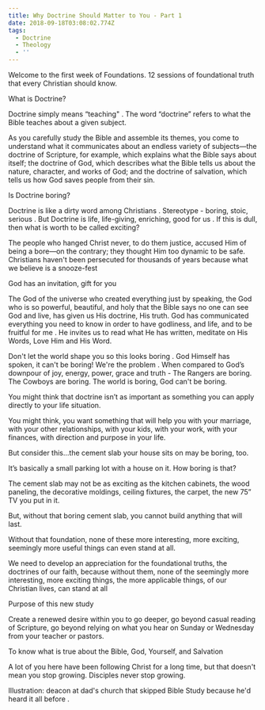 ```yaml
---
title: Why Doctrine Should Matter to You - Part 1
date: 2018-09-18T03:08:02.774Z
tags:
  - Doctrine
  - Theology
  - ''
---
```

Welcome to the first week of Foundations. 12 sessions of foundational truth that every Christian should know.

What is Doctrine?

Doctrine simply means “teaching". The word “doctrine” refers to what the Bible teaches about a given subject.

As you carefully study the Bible and assemble its themes, you come to understand what it communicates about an endless variety of subjects—the doctrine of Scripture, for example, which explains what the Bible says about itself; the doctrine of God, which describes what the Bible tells us about the nature, character, and works of God; and the doctrine of salvation, which tells us how God saves people from their sin.

Is Doctrine boring?

Doctrine is like a dirty word among Christians. Stereotype - boring, stoic, serious. But Doctrine is life, life-giving, enriching, good for us. If this is dull, then what is worth to be called exciting?

The people who hanged Christ never, to do them justice, accused Him of being a bore—on the contrary; they thought Him too dynamic to be safe. Christians haven't been persecuted for thousands of years because what we believe is a snooze-fest

God has an invitation, gift for you

The God of the universe who created everything just by speaking, the God who is so powerful, beautiful, and holy that the Bible says no one can see God and live, has given us His doctrine, His truth. God has communicated everything you need to know in order to have godliness, and life, and to be fruitful for me. He invites us to read what He has written, meditate on His Words, Love Him and His Word.

Don't let the world shape you so this looks boring. God Himself has spoken, it can't be boring! We're the problem. When compared to God’s downpour of joy, energy, power, grace and truth - The Rangers are boring. The Cowboys are boring. The world is boring, God can't be boring.

You might think that doctrine isn’t as important as something you can apply directly to your life situation.

You might think, you want something that will help you with your marriage, with your other relationships, with your kids, with your work, with your finances, with direction and purpose in your life.

But consider this…the cement slab your house sits on may be boring, too.

It’s basically a small parking lot with a house on it. How boring is that?

The cement slab may not be as exciting as the kitchen cabinets, the wood paneling, the decorative moldings, ceiling fixtures, the carpet, the new 75” TV you put in it.

But, without that boring cement slab, you cannot build anything that will last.

Without that foundation, none of these more interesting, more exciting, seemingly more useful things can even stand at all.

We need to develop an appreciation for the foundational truths, the doctrines of our faith, because without them, none of the seemingly more interesting, more exciting things, the more applicable things, of our Christian lives, can stand at all

Purpose of this new study

Create a renewed desire within you to go deeper, go beyond casual reading of Scripture, go beyond relying on what you hear on Sunday or Wednesday from your teacher or pastors.

To know what is true about the Bible, God, Yourself, and Salvation

A lot of you here have been following Christ for a long time, but that doesn't mean you stop growing. Disciples never stop growing.

Illustration: deacon at dad's church that skipped Bible Study because he'd heard it all before.

